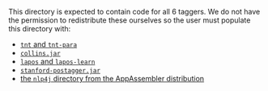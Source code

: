 This directory is expected to contain code for all 6 taggers. We do not have the permission to
redistribute these ourselves so the user must populate this directory with:

- [`tnt` and `tnt-para`](http://www.coli.uni-saarland.de/~thorsten/tnt/)
- [`collins.jar`](https://github.com/cslu-nlp/POStagger)
- [`lapos` and `lapos-learn`](http://www.logos.ic.i.u-tokyo.ac.jp/~tsuruoka/lapos/)
- [`stanford-postagger.jar`](https://nlp.stanford.edu/software/tagger.html)
- [the `nlp4j` directory from the AppAssembler distribution](https://emorynlp.github.io/nlp4j/quickstart/install.html)
